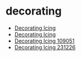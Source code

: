 # decorating

 * [Decorating Icing](../../index/d/decorating-icing-109051.json)
 * [Decorating Icing](../../index/d/decorating-icing-231226.json)
 * [Decorating Icing 109051](../../index/d/decorating-icing-109051.json)
 * [Decorating Icing 231226](../../index/d/decorating-icing-231226.json)
